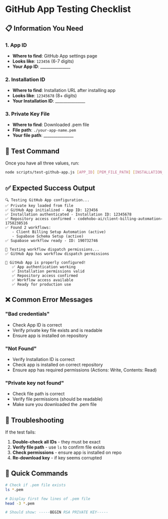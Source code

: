 # GitHub App Testing Checklist

## 📋 Information You Need

### 1. App ID
- **Where to find**: GitHub App settings page
- **Looks like**: `123456` (6-7 digits)
- **Your App ID**: _______________

### 2. Installation ID
- **Where to find**: Installation URL after installing app
- **Looks like**: `12345678` (8+ digits)
- **Your Installation ID**: _______________

### 3. Private Key File
- **Where to find**: Downloaded .pem file
- **File path**: `./your-app-name.pem`
- **Your file path**: _______________

## 🧪 Test Command

Once you have all three values, run:

```bash
node scripts/test-github-app.js [APP_ID] [PEM_FILE_PATH] [INSTALLATION_ID]
```

## ✅ Expected Success Output

```
🔍 Testing GitHub App configuration...
✅ Private key loaded from file
✅ GitHub App initialized - App ID: 123456
✅ Installation authenticated - Installation ID: 12345678
✅ Repository access confirmed - codehobo-ai/client-billing-automation-1758238516
✅ Found 2 workflows:
   - Client Billing Setup Automation (active)
   - Supabase Schema Setup (active)
✅ Supabase workflow ready - ID: 190732746

🧪 Testing workflow dispatch permissions...
✅ GitHub App has workflow dispatch permissions

🎉 GitHub App is properly configured!
   ✅ App authentication working
   ✅ Installation permissions valid
   ✅ Repository access confirmed
   ✅ Workflow access available
   ✅ Ready for production use
```

## ❌ Common Error Messages

### "Bad credentials"
- Check App ID is correct
- Verify private key file exists and is readable
- Ensure app is installed on repository

### "Not Found"
- Verify Installation ID is correct
- Check app is installed on correct repository
- Ensure app has required permissions (Actions: Write, Contents: Read)

### "Private key not found"
- Check file path is correct
- Verify file permissions (should be readable)
- Make sure you downloaded the .pem file

## 🔧 Troubleshooting

If the test fails:

1. **Double-check all IDs** - they must be exact
2. **Verify file path** - use `ls` to confirm file exists
3. **Check permissions** - ensure app is installed on repo
4. **Re-download key** - if key seems corrupted

## 📱 Quick Commands

```bash
# Check if .pem file exists
ls *.pem

# Display first few lines of .pem file
head -3 *.pem

# Should show: -----BEGIN RSA PRIVATE KEY-----
```